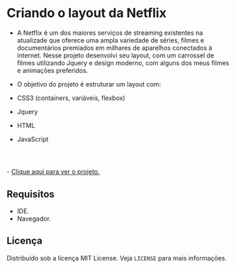 # Criando o layout da Netflix
- A Netflix é um dos maiores serviços de streaming existentes na atualizade que oferece uma ampla variedade de séries, filmes e documentários premiados em milhares de aparelhos conectados à internet. Nesse projeto desenvolvi seu layout, com um carrossel de filmes utilizando Jquery e design moderno, com alguns dos meus filmes e animações preferidos.

- O objetivo do projeto é estruturar um layout com: 
- CSS3 (containers, variáveis, flexbox)
- Jquery 
- HTML
- JavaScript
#
<br>
- <a href="https://addlourenco.github.io/LAYOUT-NETFLIX/" target="_blank">Clique aqui para ver o projeto.</a>


## Requisitos
- IDE.
- Navegador.

## Licença
Distribuido sob a licença MIT License. Veja `LICENSE` para mais informações.

